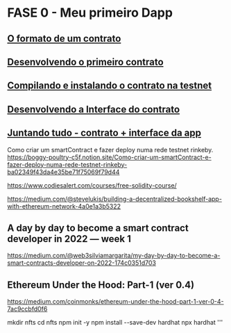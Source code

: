 # FASE 0 - Meu primeiro Dapp

## [ O formato de um contrato](roteiro_1.md)

## [ Desenvolvendo o primeiro contrato](roteiro_2.md)

## [ Compilando e instalando o contrato na testnet](roteiro_3.md)

## [ Desenvolvendo a Interface do contrato](roteiro_4.md)

## [ Juntando tudo - contrato + interface da app](roteiro_5.md)


Como criar um smartContract e fazer deploy numa rede testnet rinkeby.
https://boggy-poultry-c5f.notion.site/Como-criar-um-smartContract-e-fazer-deploy-numa-rede-testnet-rinkeby-ba02349f43da4e35be71f75069f79d44


https://www.codiesalert.com/courses/free-solidity-course/

https://medium.com/@stevelukis/building-a-decentralized-bookshelf-app-with-ethereum-network-4a0e1a3b5322


## A day by day to become a smart contract developer in 2022 — week 1
https://medium.com/@web3silviamargarita/my-day-by-day-to-become-a-smart-contracts-developer-on-2022-174c0351d703

## Ethereum Under the Hood: Part-1 (ver 0.4)
https://medium.com/coinmonks/ethereum-under-the-hood-part-1-ver-0-4-7ac9ccbfd0f6



mkdir  nfts
cd  nfts
npm init -y
npm install --save-dev hardhat 
npx hardhat
'''
